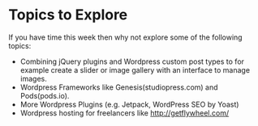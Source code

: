 # Topics to Explore

If you have time this week then why not explore some of the following topics:

* Combining jQuery plugins and Wordpress custom post types to for example create a slider or image gallery with an interface to manage images.
* Wordpress Frameworks like Genesis(studiopress.com) and Pods(pods.io).
* More Wordpress Plugins (e.g. Jetpack, WordPress SEO by Yoast)
* Wordpress hosting for freelancers like http://getflywheel.com/